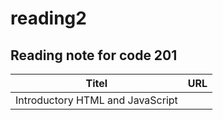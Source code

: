 # reading2
## Reading note for code 201


| Titel                           |    URL                                                                                        |
|---------------------------------|-----------------------------------------------------------------------------------------------|
|Introductory HTML and JavaScript |      |
